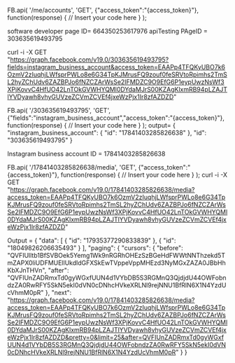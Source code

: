 FB.api(
  '/me/accounts',
  'GET',
  {"access_token":"{access_token}"},
  function(response) {
      // Insert your code here
  }
);

software developer page ID= 664350253617976
apiTesting PAgeID = 303635619493795

curl -i -X GET \
 "https://graph.facebook.com/v19.0/303635619493795?fields=instagram_business_account&access_token=EAAPp4TFQKyUBO7k6OzmV2zIuqhjLWfsprPWLo8e6G34TpKJMrusFQ9zouf0feSRVtoRpimhs2TmSL2hyZChUdv6ZAZBPJo6fNZCZArWsSe2IFMDZC9O9EfG6P1eypUwzNsWf3XPjKovvC4HfUO42LnTOkGVWHYQMl0DYdaMJrS00KZAgKlxmRB94pLZAJTlYVDyawh8vhyGUVzeZCVmZCVEf4jxeWzPjx1Ir8zfAZDZD"


FB.api(
  '/303635619493795',
  'GET',
  {"fields":"instagram_business_account","access_token":"{access_token}"},
  function(response) {
      // Insert your code here
  }
);
output= {
  "instagram_business_account": {
    "id": "17841403285826638"
  },
  "id": "303635619493795"
}

Instagram business account ID = 17841403285826638


FB.api(
  '/17841403285826638/media',
  'GET',
  {"access_token":"{access_token}"},
  function(response) {
      // Insert your code here
  }
);
curl -i -X GET \
 "https://graph.facebook.com/v19.0/17841403285826638/media?access_token=EAAPp4TFQKyUBO7k6OzmV2zIuqhjLWfsprPWLo8e6G34TpKJMrusFQ9zouf0feSRVtoRpimhs2TmSL2hyZChUdv6ZAZBPJo6fNZCZArWsSe2IFMDZC9O9EfG6P1eypUwzNsWf3XPjKovvC4HfUO42LnTOkGVWHYQMl0DYdaMJrS00KZAgKlxmRB94pLZAJTlYVDyawh8vhyGUVzeZCVmZCVEf4jxeWzPjx1Ir8zfAZDZD"

 Output = {
  "data": [
    {
      "id": "17935377290833839"
    },
    {
      "id": "18049826206635493"
    }
  ],
  "paging": {
    "cursors": {
      "before": "QVFIUlltb1BfSVBOek5Yemg1Wk9nRGRhOHEzSzBGeHdFWWtNNThzekd5TmZAPX0liUDFMUEllUkdldGFXSkEwTVppeVppMHEzd3NyMGxZAZA0JBbHhKbXJnTHVn",
      "after": "QVFIUnZADRmxTd0gyWGxfUUN4d1VYbDB5S3RGMnQ3QjdjdU44OWFobndzZA0RwRFY5SkN5ekI0dVN0cDNhcHVkeXRLNl9rejNNU1BfRlN6X1N4YzdUcVhmM0pR"
    },
    "next": "https://graph.facebook.com/v19.0/17841403285826638/media?access_token=EAAPp4TFQKyUBO7k6OzmV2zIuqhjLWfsprPWLo8e6G34TpKJMrusFQ9zouf0feSRVtoRpimhs2TmSL2hyZChUdv6ZAZBPJo6fNZCZArWsSe2IFMDZC9O9EfG6P1eypUwzNsWf3XPjKovvC4HfUO42LnTOkGVWHYQMl0DYdaMJrS00KZAgKlxmRB94pLZAJTlYVDyawh8vhyGUVzeZCVmZCVEf4jxeWzPjx1Ir8zfAZDZD&pretty=0&limit=25&after=QVFIUnZADRmxTd0gyWGxfUUN4d1VYbDB5S3RGMnQ3QjdjdU44OWFobndzZA0RwRFY5SkN5ekI0dVN0cDNhcHVkeXRLNl9rejNNU1BfRlN6X1N4YzdUcVhmM0pR"
  }
}

